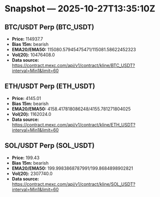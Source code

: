 # Snapshot — 2025-10-27T13:35:10Z

## BTC/USDT Perp (BTC_USDT)
- **Price:** 114937.7
- **Bias 15m:** bearish
- **EMA20/EMA50:** 115080.57945475471/115081.58622452323
- **Vol(20):** 10476408.0
- **Data source:** https://contract.mexc.com/api/v1/contract/kline/BTC_USDT?interval=Min1&limit=60

## ETH/USDT Perp (ETH_USDT)
- **Price:** 4145.01
- **Bias 15m:** bearish
- **EMA20/EMA50:** 4158.417818086248/4155.781271804025
- **Vol(20):** 1162024.0
- **Data source:** https://contract.mexc.com/api/v1/contract/kline/ETH_USDT?interval=Min1&limit=60

## SOL/USDT Perp (SOL_USDT)
- **Price:** 199.43
- **Bias 15m:** bearish
- **EMA20/EMA50:** 199.9983868787991/199.8684898902821
- **Vol(20):** 2307740.0
- **Data source:** https://contract.mexc.com/api/v1/contract/kline/SOL_USDT?interval=Min1&limit=60
